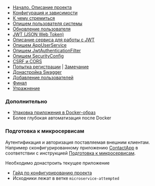 - [Начало. Описание проекта](./step-01-p1.md)
- [Конфигурация и зависимости](./step-02-p1.md)
- [К чему стремиться](./step-02-p2.md)
- [Опишем пользователя системы](./step-03.md)
- [Обновление пользователя](./step-04.md)
- [JWT (JSON Web Token) ](./step-05-about-jwt.md)
- [Описание сервиса для работы с JWT](./step-05.md)
- [Опишем AppUserService](./step-06.md)
- [Опишем JwtAuthenticationFilter](./step-07.md)
- [Опишем SecurityConfig](./step-08.md)
- [CSRF и CORS](./step-08-csrf-cors.md)
- [Попытка регистрации](./step-09.md) \| [Замечание](./step-09-comment.md)
- [Донастройка Swagger](./step-09-swagger.md)
- [Добавление пользователей](./step-10.md)
- [Финал](./step-11.md)
- [Упражнение](./step-12-exercises.md)

### Дополнительно

- [Упаковка приложения в Docker-образ](./step-13-docker.md)
- Более глубокая автоматизация после Docker

### Подготовка к микросервисам

Аутентификация и авторизация поставляемая внешним клиентам. Например сконфигурированному приложению [ContactApp](https://github.com/iksergey/spring-book/tree/mastery) в соответствии с инструкцией [Подготовка к микросервисам](https://iksergey.github.io/spring-book/book/).

Необходимо донастроить текущее приложение
- [Гайд по конфигурированию проекта](./step-14.md)
- Исходники лежат в ветке `microservice-attempted`

